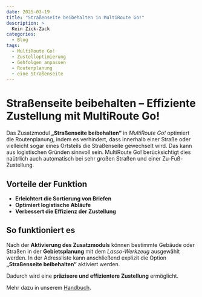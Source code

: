 ```yaml
---
date: 2025-03-19
title: "Straßenseite beibehalten in MultiRoute Go!"
description: >
  Kein Zick-Zack
categories:
  - Blog
tags:
  - MultiRoute Go!
  - Zustelloptimierung
  - Gehfolgen anpassen
  - Routenplanung
  - eine Straßenseite
---
```

# Straßenseite beibehalten – Effiziente Zustellung mit MultiRoute Go!

Das Zusatzmodul **„Straßenseite beibehalten“** in *MultiRoute Go!* optimiert die Routenplanung, indem es verhindert, dass innerhalb einer Straße oder vielleicht sogar eines Ortsteils die Straßenseite gewechselt wird. Das kann aus logistischen Gründen sinnvoll sein. MultiRoute Go! berücksichtigt dies naütrlich auch automatisch bei sehr großen Straßen und einer Zu-Fuß-Zustellung.  

## Vorteile der Funktion  
<!-- more -->
- **Erleichtert die Sortierung von Briefen**  
- **Optimiert logistische Abläufe**  
- **Verbessert die Effizienz der Zustellung**  

## So funktioniert es  

Nach der **Aktivierung des Zusatzmoduls** können bestimmte Gebäude oder Straßen in der **Gebietsplanung** mit dem *Lasso-Werkzeug* ausgewählt werden. In der Adressliste kann anschließend explizit die Option **„Straßenseite beibehalten“** aktiviert werden.  

Dadurch wird eine **präzisere und effizientere Zustellung** ermöglicht.  

Mehr dazu in unserem [Handbuch](https://go.multiroute.de/handbuch/gehfolgenoptimieren/#straenseite-beibehalten-zusatzmodul).
